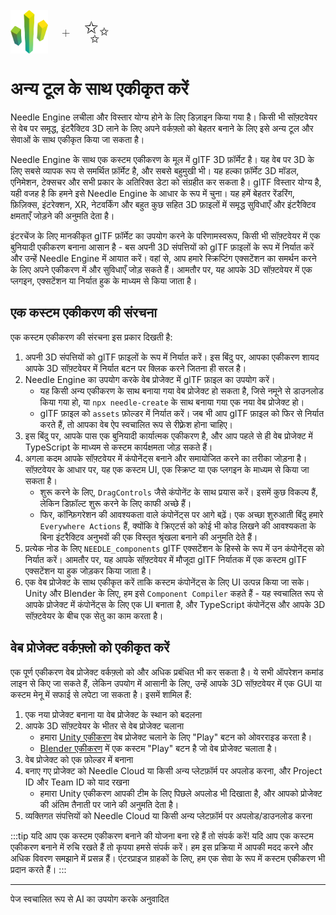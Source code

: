 <br/>
<div class="centered" style="display: flex;
    align-items: center;
    gap: 20px;
    font-size: 2em;
    font-weight: 100;">
    <img src="/logo.png" style="max-height:70px;" title="Needle Logo" alt="Needle Logo"/> +
    <span style="font-size: 50px;">✨</span>
</div>

# अन्य टूल के साथ एकीकृत करें

Needle Engine लचीला और विस्तार योग्य होने के लिए डिज़ाइन किया गया है। किसी भी सॉफ़्टवेयर से वेब पर समृद्ध, इंटरैक्टिव 3D लाने के लिए अपने वर्कफ़्लो को बेहतर बनाने के लिए इसे अन्य टूल और सेवाओं के साथ एकीकृत किया जा सकता है।

Needle Engine के साथ एक कस्टम एकीकरण के मूल में glTF 3D फ़ॉर्मेट है। यह वेब पर 3D के लिए सबसे व्यापक रूप से समर्थित फ़ॉर्मेट है, और सबसे बहुमुखी भी। यह हल्का फ़ॉर्मेट 3D मॉडल, एनिमेशन, टेक्सचर और सभी प्रकार के अतिरिक्त डेटा को संग्रहीत कर सकता है। glTF विस्तार योग्य है, यही वजह है कि हमने इसे Needle Engine के आधार के रूप में चुना। यह हमें बेहतर रेंडरिंग, फ़िज़िक्स, इंटरेक्शन, XR, नेटवर्किंग और बहुत कुछ सहित 3D फ़ाइलों में समृद्ध सुविधाएँ और इंटरैक्टिव क्षमताएँ जोड़ने की अनुमति देता है।

इंटरचेंज के लिए मानकीकृत glTF फ़ॉर्मेट का उपयोग करने के परिणामस्वरूप, किसी भी सॉफ़्टवेयर में एक बुनियादी एकीकरण बनाना आसान है - बस अपनी 3D संपत्तियों को glTF फ़ाइलों के रूप में निर्यात करें और उन्हें Needle Engine में आयात करें। वहां से, आप हमारे स्क्रिप्टिंग एक्सटेंशन का समर्थन करने के लिए अपने एकीकरण में और सुविधाएँ जोड़ सकते हैं। आमतौर पर, यह आपके 3D सॉफ़्टवेयर में एक प्लगइन, एक्सटेंशन या निर्यात हुक के माध्यम से किया जाता है।

## एक कस्टम एकीकरण की संरचना
एक कस्टम एकीकरण की संरचना इस प्रकार दिखती है:

1. अपनी 3D संपत्तियों को glTF फ़ाइलों के रूप में निर्यात करें। इस बिंदु पर, आपका एकीकरण शायद आपके 3D सॉफ़्टवेयर में निर्यात बटन पर क्लिक करने जितना ही सरल है।
2. Needle Engine का उपयोग करके वेब प्रोजेक्ट में glTF फ़ाइल का उपयोग करें।
   - यह किसी अन्य एकीकरण के साथ बनाया गया वेब प्रोजेक्ट हो सकता है, जिसे नमूने से डाउनलोड किया गया हो, या `npx needle-create` के साथ बनाया गया एक नया वेब प्रोजेक्ट हो।
   - glTF फ़ाइल को `assets` फ़ोल्डर में निर्यात करें। जब भी आप glTF फ़ाइल को फिर से निर्यात करते हैं, तो आपका वेब ऐप स्वचालित रूप से रीफ़्रेश होना चाहिए।
3. इस बिंदु पर, आपके पास एक बुनियादी कार्यात्मक एकीकरण है, और आप पहले से ही वेब प्रोजेक्ट में TypeScript के माध्यम से कस्टम कार्यक्षमता जोड़ सकते हैं।
4. अगला कदम आपके सॉफ़्टवेयर में कंपोनेंट्स बनाने और समायोजित करने का तरीका जोड़ना है। सॉफ़्टवेयर के आधार पर, यह एक कस्टम UI, एक स्क्रिप्ट या एक प्लगइन के माध्यम से किया जा सकता है।
   - शुरू करने के लिए, `DragControls` जैसे कंपोनेंट के साथ प्रयास करें। इसमें कुछ विकल्प हैं, लेकिन डिफ़ॉल्ट शुरू करने के लिए काफी अच्छे हैं।
   - फिर, कॉन्फ़िगरेशन की आवश्यकता वाले कंपोनेंट्स पर आगे बढ़ें। एक अच्छा शुरुआती बिंदु हमारे `Everywhere Actions` हैं, क्योंकि वे क्रिएटर्स को कोई भी कोड लिखने की आवश्यकता के बिना इंटरैक्टिव अनुभवों की एक विस्तृत श्रृंखला बनाने की अनुमति देते हैं।
5. प्रत्येक नोड के लिए `NEEDLE_components` glTF एक्सटेंशन के हिस्से के रूप में उन कंपोनेंट्स को निर्यात करें। आमतौर पर, यह आपके सॉफ़्टवेयर में मौजूदा glTF निर्यातक में एक कस्टम glTF एक्सटेंशन या हुक जोड़कर किया जाता है।
6. एक वेब प्रोजेक्ट के साथ एकीकृत करें ताकि कस्टम कंपोनेंट्स के लिए UI उत्पन्न किया जा सके। Unity और Blender के लिए, हम इसे `Component Compiler` कहते हैं - यह स्वचालित रूप से आपके प्रोजेक्ट में कंपोनेंट्स के लिए एक UI बनाता है, और TypeScript कंपोनेंट्स और आपके 3D सॉफ़्टवेयर के बीच एक सेतु का काम करता है।

## वेब प्रोजेक्ट वर्कफ़्लो को एकीकृत करें

एक पूर्ण एकीकरण वेब प्रोजेक्ट वर्कफ़्लो को और अधिक प्रबंधित भी कर सकता है। ये सभी ऑपरेशन कमांड लाइन से किए जा सकते हैं, लेकिन उपयोग में आसानी के लिए, उन्हें आपके 3D सॉफ़्टवेयर में एक GUI या कस्टम मेनू में सफाई से लपेटा जा सकता है। इसमें शामिल हैं:

1. एक नया प्रोजेक्ट बनाना या वेब प्रोजेक्ट के स्थान को बदलना
2. आपके 3D सॉफ़्टवेयर के भीतर से वेब प्रोजेक्ट चलाना
   - हमारा [Unity एकीकरण](./../unity/) वेब प्रोजेक्ट चलाने के लिए "Play" बटन को ओवरराइड करता है।
   - [Blender एकीकरण](./../blender/) में एक कस्टम "Play" बटन है जो वेब प्रोजेक्ट चलाता है।
3. वेब प्रोजेक्ट को एक फ़ोल्डर में बनाना
4. बनाए गए प्रोजेक्ट को Needle Cloud या किसी अन्य प्लेटफ़ॉर्म पर अपलोड करना, और Project ID और Team ID को याद रखना
   - हमारा Unity एकीकरण आपकी टीम के लिए पिछले अपलोड भी दिखाता है, और आपको प्रोजेक्ट की अंतिम तैनाती पर जाने की अनुमति देता है।
5. व्यक्तिगत संपत्तियों को Needle Cloud या किसी अन्य प्लेटफ़ॉर्म पर अपलोड/डाउनलोड करना

:::tip यदि आप एक कस्टम एकीकरण बनाने की योजना बना रहे हैं तो संपर्क करें!
यदि आप एक कस्टम एकीकरण बनाने में रुचि रखते हैं तो कृपया हमसे संपर्क करें। हम इस प्रक्रिया में आपकी मदद करने और अधिक विवरण समझाने में प्रसन्न हैं। एंटरप्राइज ग्राहकों के लिए, हम एक सेवा के रूप में कस्टम एकीकरण भी प्रदान करते हैं।
:::

---
पेज स्वचालित रूप से AI का उपयोग करके अनुवादित